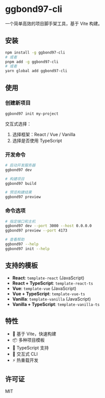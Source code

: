 # ggbond97-cli

一个简单高效的项目脚手架工具，基于 Vite 构建。

## 安装

```bash
npm install -g ggbond97-cli
# 或者
pnpm add -g ggbond97-cli
# 或者
yarn global add ggbond97-cli
```

## 使用

### 创建新项目

```bash
ggbond97 init my-project
```

交互式选择：
1. 选择框架：React / Vue / Vanilla
2. 选择是否使用 TypeScript

### 开发命令

```bash
# 启动开发服务器
ggbond97 dev

# 构建项目
ggbond97 build

# 预览构建结果
ggbond97 preview
```

### 命令选项

```bash
# 指定端口和主机
ggbond97 dev --port 3000 --host 0.0.0.0
ggbond97 preview --port 4173

# 查看帮助
ggbond97 --help
ggbond97 init --help
```

## 支持的模板

- **React**: `template-react` (JavaScript)
- **React + TypeScript**: `template-react-ts`
- **Vue**: `template-vue` (JavaScript)
- **Vue + TypeScript**: `template-vue-ts`
- **Vanilla**: `template-vanilla` (JavaScript)
- **Vanilla + TypeScript**: `template-vanilla-ts`

## 特性

- 🚀 基于 Vite，快速构建
- 📦 多种项目模板
- 💪 TypeScript 支持
- 🎯 交互式 CLI
- ⚡ 热重载开发

## 许可证

MIT